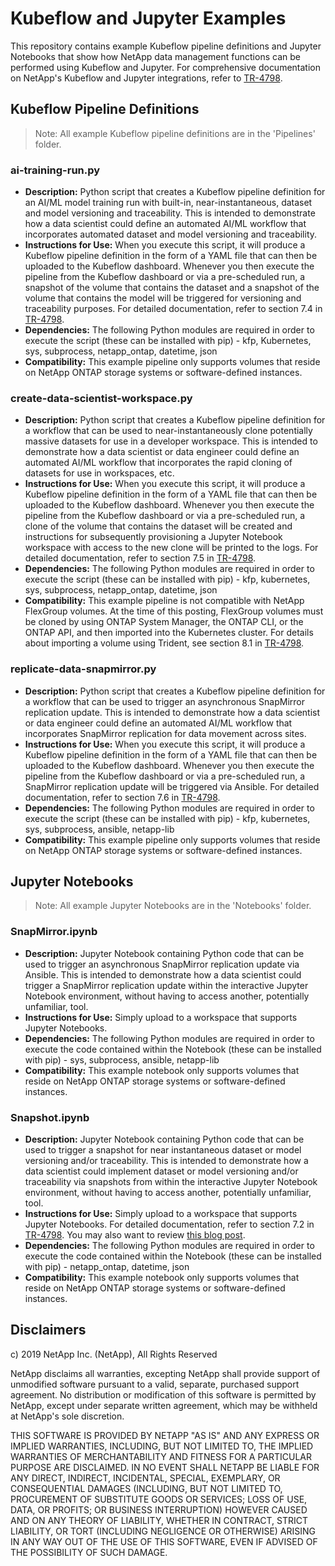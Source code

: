 # Kubeflow and Jupyter Examples
This repository contains example Kubeflow pipeline definitions and Jupyter Notebooks that show how NetApp data management functions can be performed using Kubeflow and Jupyter. For comprehensive documentation on NetApp's Kubeflow and Jupyter integrations, refer to [TR-4798](https://www.netapp.com/us/media/tr-4798.pdf).

## Kubeflow Pipeline Definitions

> Note: All example Kubeflow pipeline definitions are in the 'Pipelines' folder.

### ai-training-run.py
- **Description:** Python script that creates a Kubeflow pipeline definition for an AI/ML model training run with built-in, near-instantaneous, dataset and model versioning and traceability. This is intended to demonstrate how a data scientist could define an automated AI/ML workflow that incorporates automated dataset and model versioning and traceability.
- **Instructions for Use:** When you execute this script, it will produce a Kubeflow pipeline definition in the form of a YAML file that can then be uploaded to the Kubeflow dashboard. Whenever you then execute the pipeline from the Kubeflow dashboard or via a pre-scheduled run, a snapshot of the volume that contains the dataset and a snapshot of the volume that contains the model will be triggered for versioning and traceability purposes. For detailed documentation, refer to section 7.4 in [TR-4798](https://www.netapp.com/us/media/tr-4798.pdf).
- **Dependencies:** The following Python modules are required in order to execute the script (these can be installed with pip) - kfp, Kubernetes, sys, subprocess, netapp_ontap, datetime, json
- **Compatibility:** This example pipeline only supports volumes that reside on NetApp ONTAP storage systems or software-defined instances.

### create-data-scientist-workspace.py
- **Description:** Python script that creates a Kubeflow pipeline definition for a workflow that can be used to near-instantaneously clone potentially massive datasets for use in a developer workspace. This is intended to demonstrate how a data scientist or data engineer could define an automated AI/ML workflow that incorporates the rapid cloning of datasets for use in workspaces, etc.
- **Instructions for Use:** When you execute this script, it will produce a Kubeflow pipeline definition in the form of a YAML file that can then be uploaded to the Kubeflow dashboard. Whenever you then execute the pipeline from the Kubeflow dashboard or via a pre-scheduled run, a clone of the volume that contains the dataset will be created and instructions for subsequently provisioning a Jupyter Notebook workspace with access to the new clone will be printed to the logs. For detailed documentation, refer to section 7.5 in [TR-4798](https://www.netapp.com/us/media/tr-4798.pdf).
- **Dependencies:** The following Python modules are required in order to execute the script (these can be installed with pip) - kfp, kubernetes, sys, subprocess, netapp_ontap, datetime, json
- **Compatibility:** This example pipeline is not compatible with NetApp FlexGroup volumes. At the time of this posting, FlexGroup volumes must be cloned by using ONTAP System Manager, the ONTAP CLI, or the ONTAP API, and then imported into the Kubernetes cluster. For details about importing a volume using Trident, see section 8.1 in [TR-4798](https://www.netapp.com/us/media/tr-4798.pdf).

### replicate-data-snapmirror.py
- **Description:** Python script that creates a Kubeflow pipeline definition for a workflow that can be used to trigger an asynchronous SnapMirror replication update. This is intended to demonstrate how a data scientist or data engineer could define an automated AI/ML workflow that incorporates SnapMirror replication for data movement across sites.
- **Instructions for Use:** When you execute this script, it will produce a Kubeflow pipeline definition in the form of a YAML file that can then be uploaded to the Kubeflow dashboard. Whenever you then execute the pipeline from the Kubeflow dashboard or via a pre-scheduled run, a SnapMirror replication update will be triggered via Ansible. For detailed documentation, refer to section 7.6 in [TR-4798](https://www.netapp.com/us/media/tr-4798.pdf).
- **Dependencies:** The following Python modules are required in order to execute the script (these can be installed with pip) - kfp, kubernetes, sys, subprocess, ansible, netapp-lib
- **Compatibility:** This example pipeline only supports volumes that reside on NetApp ONTAP storage systems or software-defined instances.

## Jupyter Notebooks

> Note: All example Jupyter Notebooks are in the 'Notebooks' folder.

### SnapMirror.ipynb
- **Description:** Jupyter Notebook containing Python code that can be used to trigger an asynchronous SnapMirror replication update via Ansible. This is intended to demonstrate how a data scientist could trigger a SnapMirror replication update within the interactive Jupyter Notebook environment, without having to access another, potentially unfamiliar, tool.
- **Instructions for Use:** Simply upload to a workspace that supports Jupyter Notebooks.
- **Dependencies:** The following Python modules are required in order to execute the code contained within the Notebook (these can be installed with pip) - sys, subprocess, ansible, netapp-lib
- **Compatibility:** This example notebook only supports volumes that reside on NetApp ONTAP storage systems or software-defined instances.

### Snapshot.ipynb
- **Description:** Jupyter Notebook containing Python code that can be used to trigger a snapshot for near instantaneous dataset or model versioning and/or traceability. This is intended to demonstrate how a data scientist could implement dataset or model versioning and/or traceability via snapshots from within the interactive Jupyter Notebook environment, without having to access another, potentially unfamiliar, tool.
- **Instructions for Use:** Simply upload to a workspace that supports Jupyter Notebooks. For detailed documentation, refer to section 7.2 in [TR-4798](https://www.netapp.com/us/media/tr-4798.pdf). You may also want to review [this blog post](https://netapp.io/2020/04/03/ai-ml-dl-dataset-in-jupyter/).
- **Dependencies:** The following Python modules are required in order to execute the code contained within the Notebook (these can be installed with pip) - netapp_ontap, datetime, json
- **Compatibility:** This example notebook only supports volumes that reside on NetApp ONTAP storage systems or software-defined instances.

## Disclaimers

c) 2019 NetApp Inc. (NetApp), All Rights Reserved

NetApp disclaims all warranties, excepting NetApp shall provide support of unmodified software pursuant to a valid, separate, purchased support agreement. No distribution or modification of this software is permitted by NetApp, except under separate written agreement, which may be withheld at NetApp's sole discretion.

THIS SOFTWARE IS PROVIDED BY NETAPP "AS IS" AND ANY EXPRESS OR IMPLIED WARRANTIES, INCLUDING, BUT NOT LIMITED TO, THE IMPLIED WARRANTIES OF MERCHANTABILITY AND FITNESS FOR A PARTICULAR PURPOSE ARE DISCLAIMED. IN NO EVENT SHALL NETAPP BE LIABLE FOR ANY DIRECT, INDIRECT, INCIDENTAL, SPECIAL, EXEMPLARY, OR CONSEQUENTIAL DAMAGES (INCLUDING, BUT NOT LIMITED TO, PROCUREMENT OF SUBSTITUTE GOODS OR SERVICES; LOSS OF USE, DATA, OR PROFITS; OR BUSINESS INTERRUPTION) HOWEVER CAUSED AND ON ANY THEORY OF LIABILITY, WHETHER IN CONTRACT, STRICT LIABILITY, OR TORT (INCLUDING NEGLIGENCE OR OTHERWISE) ARISING IN ANY WAY OUT OF THE USE OF THIS SOFTWARE, EVEN IF ADVISED OF THE POSSIBILITY OF SUCH DAMAGE.
